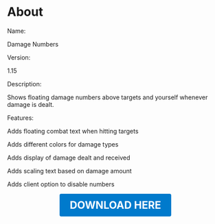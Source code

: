 # About

Name:

Damage Numbers

Version:

1.15

Description:

Shows floating damage numbers above targets and yourself whenever damage is dealt.

Features:

Adds floating combat text when hitting targets

Adds different colors for damage types

Adds display of damage dealt and received

Adds scaling text based on damage amount

Adds client option to disable numbers

<p align="center"><a href="https://github.com/LiliaFramework/Modules/raw/refs/heads/gh-pages/damagenumbers.zip" style="display:inline-block;padding:12px 24px;font-size:1.5rem;font-weight:bold;text-decoration:none;color:#fff;background-color:var(--md-primary-fg-color,#007acc);border-radius:4px;">DOWNLOAD HERE</a></p>